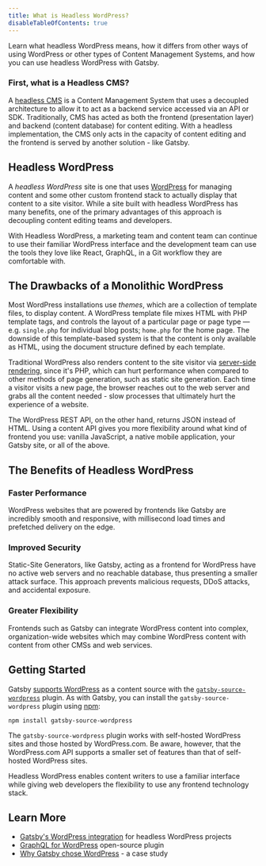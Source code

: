 ```yaml
---
title: What is Headless WordPress?
disableTableOfContents: true
---
```


Learn what headless WordPress means, how it differs from other ways of using WordPress or other types of Content Management Systems, and how you can use headless WordPress with Gatsby.

### First, what is a Headless CMS?

A [headless CMS](/docs/glossary/headless-cms/) is a Content Management System that uses a decoupled architecture to allow it to act as a backend service accessed via an API or SDK. Traditionally, CMS has acted as both the frontend (presentation layer) and backend (content database) for content editing. With a headless implementation, the CMS only acts in the capacity of content editing and the frontend is served by another solution - like Gatsby.

## Headless WordPress

A _headless WordPress_ site is one that uses [WordPress](/solutions/wordpress) for managing content and some other custom frontend stack to actually display that content to a site visitor. While a site built with headless WordPress has many benefits, one of the primary advantages of this approach is decoupling content editing teams and developers.

With Headless WordPress, a marketing team and content team can continue to use their familiar WordPress interface and the development team can use the tools they love like React, GraphQL, in a Git workflow they are comfortable with.

## The Drawbacks of a Monolithic WordPress

Most WordPress installations use _themes_, which are a collection of template files, to display content. A WordPress template file mixes HTML with PHP template tags, and controls the layout of a particular page or page type — e.g. `single.php` for individual blog posts; `home.php` for the home page. The downside of this template-based system is that the content is only available as HTML, using the document structure defined by each template.

Traditional WordPress also renders content to the site visitor via [server-side rendering](/docs/glossary/server-side-rendering/), since it's PHP, which can hurt performance when compared to other methods of page generation, such as static site generation. Each time a visitor visits a new page, the browser reaches out to the web server and grabs all the content needed - slow processes that ultimately hurt the experience of a website.

The WordPress REST API, on the other hand, returns JSON instead of HTML. Using a content API gives you more flexibility around what kind of frontend you use: vanilla JavaScript, a native mobile application, your Gatsby site, or all of the above.

## The Benefits of Headless WordPress

### Faster Performance

WordPress websites that are powered by frontends like Gatsby are incredibly smooth and responsive, with millisecond load times and prefetched delivery on the edge.

### Improved Security

Static-Site Generators, like Gatsby, acting as a frontend for WordPress have no active web servers and no reachable database, thus presenting a smaller attack surface. This approach prevents malicious requests, DDoS attacks, and accidental exposure.

### Greater Flexibility

Frontends such as Gatsby can integrate WordPress content into complex, organization-wide websites which may combine WordPress content with content from other CMSs and web services.

## Getting Started

Gatsby [supports WordPress](/docs/how-to/sourcing-data/sourcing-from-wordpress/) as a content source with the [`gatsby-source-wordpress`](/plugins/gatsby-source-wordpress/) plugin. As with Gatsby, you can install the `gatsby-source-wordpress` plugin using [npm](/docs/glossary/#npm):

```shell
npm install gatsby-source-wordpress
```

The `gatsby-source-wordpress` plugin works with self-hosted WordPress sites and those hosted by WordPress.com. Be aware, however, that the WordPress.com API supports a smaller set of features than that of self-hosted WordPress sites.

Headless WordPress enables content writers to use a familiar interface while giving web developers the flexibility to use any frontend technology stack.

## Learn More

- [Gatsby's WordPress integration](/plugins/gatsby-source-wordpress/) for headless WordPress projects
- [GraphQL for WordPress](https://www.wpgraphql.com/) open-source plugin
- [Why Gatsby chose WordPress](/blog/gatsby-blog-wordpress/) - a case study
